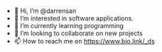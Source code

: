 - 👋 Hi, I’m @darrensan
- 👀 I’m interested in software applications.
- 🌱 I’m currently learning programming
- 💞️ I’m looking to collaborate on new projects
- 📫 How to reach me on https://www.bio.link/_ds

<!---
darrensan/darrensan is a ✨ special ✨ repository because its `README.md` (this file) appears on your GitHub profile.
You can click the Preview link to take a look at your changes.
--->
